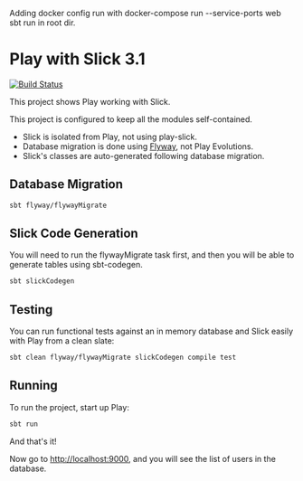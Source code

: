 Adding docker config
run with 
docker-compose run --service-ports web sbt run
in root dir.

# Play with Slick 3.1

[![Build Status](https://travis-ci.org/playframework/play-scala-isolated-slick-example.svg?branch=2.6.x)](https://travis-ci.org/playframework/play-scala-isolated-slick-example)

This project shows Play working with Slick.

This project is configured to keep all the modules self-contained.

* Slick is isolated from Play, not using play-slick.
* Database migration is done using [Flyway](https://flywaydb.org/), not Play Evolutions.
* Slick's classes are auto-generated following database migration.

## Database Migration

```bash
sbt flyway/flywayMigrate
```

## Slick Code Generation

You will need to run the flywayMigrate task first, and then you will be able to generate tables using sbt-codegen.

```bash
sbt slickCodegen
```

## Testing

You can run functional tests against an in memory database and Slick easily with Play from a clean slate:

```bash
sbt clean flyway/flywayMigrate slickCodegen compile test
```

## Running

To run the project, start up Play:

```bash
sbt run
```

And that's it!

Now go to <http://localhost:9000>, and you will see the list of users in the database.
